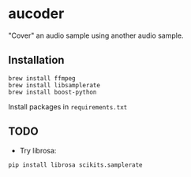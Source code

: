aucoder
=======

"Cover" an audio sample using another audio sample.

Installation
------------

```
brew install ffmpeg
brew install libsamplerate
brew install boost-python
```

Install packages in `requirements.txt`

TODO
----

* Try librosa:

```
pip install librosa scikits.samplerate
```
